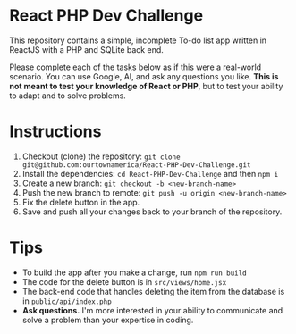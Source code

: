 # React PHP Dev Challenge

This repository contains a simple, incomplete To-do list app written in ReactJS with a PHP and SQLite back end.

Please complete each of the tasks below as if this were a real-world scenario. You can use Google, AI, and ask any questions you like. **This is not meant to test your knowledge of React or PHP**, but to test your ability to adapt and to solve problems.

# Instructions

 1. Checkout (clone) the repository: `git clone git@github.com:ourtownamerica/React-PHP-Dev-Challenge.git`
 2. Install the dependencies: `cd React-PHP-Dev-Challenge` and then `npm i`
 3. Create a new branch: `git checkout -b <new-branch-name>`
 4. Push the new branch to remote: `git push -u origin <new-branch-name>`
 5. Fix the delete button in the app.
 6. Save and push all your changes back to your branch of the repository.

# Tips

 - To build the app after you make a change, run `npm run build`
 - The code for the delete button is in `src/views/home.jsx`
 - The back-end code that handles deleting the item from the database is in `public/api/index.php`
 - **Ask questions.** I'm more interested in your ability to communicate and solve a problem than your expertise in coding.